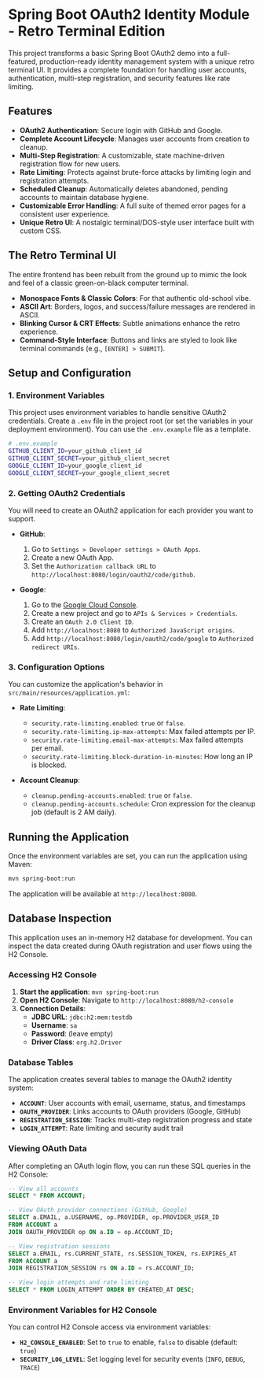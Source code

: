 # Spring Boot OAuth2 Identity Module - Retro Terminal Edition

This project transforms a basic Spring Boot OAuth2 demo into a full-featured, production-ready identity management system with a unique retro terminal UI. It provides a complete foundation for handling user accounts, authentication, multi-step registration, and security features like rate limiting.

## Features

- **OAuth2 Authentication**: Secure login with GitHub and Google.
- **Complete Account Lifecycle**: Manages user accounts from creation to cleanup.
- **Multi-Step Registration**: A customizable, state machine-driven registration flow for new users.
- **Rate Limiting**: Protects against brute-force attacks by limiting login and registration attempts.
- **Scheduled Cleanup**: Automatically deletes abandoned, pending accounts to maintain database hygiene.
- **Customizable Error Handling**: A full suite of themed error pages for a consistent user experience.
- **Unique Retro UI**: A nostalgic terminal/DOS-style user interface built with custom CSS.

## The Retro Terminal UI

The entire frontend has been rebuilt from the ground up to mimic the look and feel of a classic green-on-black computer terminal.

- **Monospace Fonts & Classic Colors**: For that authentic old-school vibe.
- **ASCII Art**: Borders, logos, and success/failure messages are rendered in ASCII.
- **Blinking Cursor & CRT Effects**: Subtle animations enhance the retro experience.
- **Command-Style Interface**: Buttons and links are styled to look like terminal commands (e.g., `[ENTER] > SUBMIT`).

## Setup and Configuration

### 1. Environment Variables

This project uses environment variables to handle sensitive OAuth2 credentials. Create a `.env` file in the project root (or set the variables in your deployment environment). You can use the `.env.example` file as a template.

```bash
# .env.example
GITHUB_CLIENT_ID=your_github_client_id
GITHUB_CLIENT_SECRET=your_github_client_secret
GOOGLE_CLIENT_ID=your_google_client_id
GOOGLE_CLIENT_SECRET=your_google_client_secret
```

### 2. Getting OAuth2 Credentials

You will need to create an OAuth2 application for each provider you want to support.

- **GitHub**:
  1. Go to `Settings > Developer settings > OAuth Apps`.
  2. Create a new OAuth App.
  3. Set the `Authorization callback URL` to `http://localhost:8080/login/oauth2/code/github`.

- **Google**:
  1. Go to the [Google Cloud Console](https://console.cloud.google.com/).
  2. Create a new project and go to `APIs & Services > Credentials`.
  3. Create an `OAuth 2.0 Client ID`.
  4. Add `http://localhost:8080` to `Authorized JavaScript origins`.
  5. Add `http://localhost:8080/login/oauth2/code/google` to `Authorized redirect URIs`.


### 3. Configuration Options

You can customize the application's behavior in `src/main/resources/application.yml`:

- **Rate Limiting**:
  - `security.rate-limiting.enabled`: `true` or `false`.
  - `security.rate-limiting.ip-max-attempts`: Max failed attempts per IP.
  - `security.rate-limiting.email-max-attempts`: Max failed attempts per email.
  - `security.rate-limiting.block-duration-in-minutes`: How long an IP is blocked.

- **Account Cleanup**:
  - `cleanup.pending-accounts.enabled`: `true` or `false`.
  - `cleanup.pending-accounts.schedule`: Cron expression for the cleanup job (default is 2 AM daily).

## Running the Application

Once the environment variables are set, you can run the application using Maven:

```sh
mvn spring-boot:run
```

The application will be available at `http://localhost:8080`.

## Database Inspection

This application uses an in-memory H2 database for development. You can inspect the data created during OAuth registration and user flows using the H2 Console.

### Accessing H2 Console

1. **Start the application**: `mvn spring-boot:run`
2. **Open H2 Console**: Navigate to `http://localhost:8080/h2-console`
3. **Connection Details**:
   - **JDBC URL**: `jdbc:h2:mem:testdb`
   - **Username**: `sa`
   - **Password**: (leave empty)
   - **Driver Class**: `org.h2.Driver`

### Database Tables

The application creates several tables to manage the OAuth2 identity system:

- **`ACCOUNT`**: User accounts with email, username, status, and timestamps
- **`OAUTH_PROVIDER`**: Links accounts to OAuth providers (Google, GitHub)
- **`REGISTRATION_SESSION`**: Tracks multi-step registration progress and state
- **`LOGIN_ATTEMPT`**: Rate limiting and security audit trail

### Viewing OAuth Data

After completing an OAuth login flow, you can run these SQL queries in the H2 Console:

```sql
-- View all accounts
SELECT * FROM ACCOUNT;

-- View OAuth provider connections (GitHub, Google)
SELECT a.EMAIL, a.USERNAME, op.PROVIDER, op.PROVIDER_USER_ID 
FROM ACCOUNT a 
JOIN OAUTH_PROVIDER op ON a.ID = op.ACCOUNT_ID;

-- View registration sessions
SELECT a.EMAIL, rs.CURRENT_STATE, rs.SESSION_TOKEN, rs.EXPIRES_AT
FROM ACCOUNT a 
JOIN REGISTRATION_SESSION rs ON a.ID = rs.ACCOUNT_ID;

-- View login attempts and rate limiting
SELECT * FROM LOGIN_ATTEMPT ORDER BY CREATED_AT DESC;
```

### Environment Variables for H2 Console

You can control H2 Console access via environment variables:

- **`H2_CONSOLE_ENABLED`**: Set to `true` to enable, `false` to disable (default: `true`)
- **`SECURITY_LOG_LEVEL`**: Set logging level for security events (`INFO`, `DEBUG`, `TRACE`)
